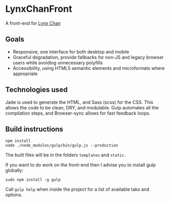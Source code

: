 # LynxChanFront
A front-end for [Lynx Chan](https://gitlab.com/mrseth/LynxChan)

## Goals

* Responsive, one interface for both desktop and mobile
* Graceful degradation, provide fallbacks for non-JS and legacy browser users while avoiding unnecessary polyfills
* Accessibility, using HTML5 semantic elements and microformats where appropriate

## Technologies used

Jade is used to generate the HTML, and Sass (scss) for the CSS. This allows the code to be clean, DRY, and modulable.
Gulp automates all the compilation steps, and Browser-sync allows for fast feedback loops.

## Build instructions

```
npm install
node ./node_modules/gulp/bin/gulp.js --production
```
The built files will be in the folders `templates` and `static`.


If you want to do work on the front-end then I advise you to install gulp globally:
```
sudo npm install -g gulp
```
Call `gulp help` when inside the project for a list of available taks and options.
